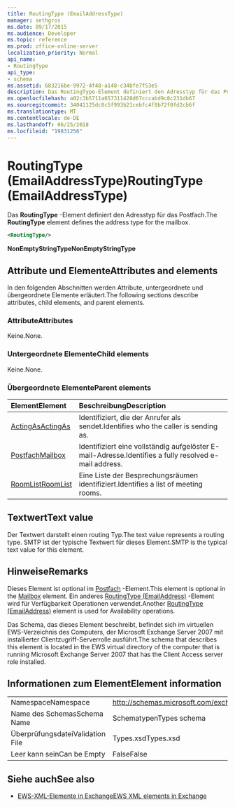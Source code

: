 ```yaml
---
title: RoutingType (EmailAddressType)
manager: sethgros
ms.date: 09/17/2015
ms.audience: Developer
ms.topic: reference
ms.prod: office-online-server
localization_priority: Normal
api_name:
- RoutingType
api_type:
- schema
ms.assetid: 683216be-9972-4f48-a148-c34bfe7f53e5
description: Das RoutingType-Element definiert den Adresstyp für das Postfach.
ms.openlocfilehash: a02c3b5711a657311428d67cccabd9c8c231db67
ms.sourcegitcommit: 34041125dc8c5f993b21cebfc4f8b72f0fd2cb6f
ms.translationtype: MT
ms.contentlocale: de-DE
ms.lasthandoff: 06/25/2018
ms.locfileid: "19831256"
---
```

# <a name="routingtype-emailaddresstype"></a><span data-ttu-id="b3d37-103">RoutingType (EmailAddressType)</span><span class="sxs-lookup"><span data-stu-id="b3d37-103">RoutingType (EmailAddressType)</span></span>

<span data-ttu-id="b3d37-104">Das **RoutingType** -Element definiert den Adresstyp für das Postfach.</span><span class="sxs-lookup"><span data-stu-id="b3d37-104">The **RoutingType** element defines the address type for the mailbox.</span></span> 
  
```XML
<RoutingType/>
```

 <span data-ttu-id="b3d37-105">**NonEmptyStringType**</span><span class="sxs-lookup"><span data-stu-id="b3d37-105">**NonEmptyStringType**</span></span>
## <a name="attributes-and-elements"></a><span data-ttu-id="b3d37-106">Attribute und Elemente</span><span class="sxs-lookup"><span data-stu-id="b3d37-106">Attributes and elements</span></span>

<span data-ttu-id="b3d37-107">In den folgenden Abschnitten werden Attribute, untergeordnete und übergeordnete Elemente erläutert.</span><span class="sxs-lookup"><span data-stu-id="b3d37-107">The following sections describe attributes, child elements, and parent elements.</span></span>
  
### <a name="attributes"></a><span data-ttu-id="b3d37-108">Attribute</span><span class="sxs-lookup"><span data-stu-id="b3d37-108">Attributes</span></span>

<span data-ttu-id="b3d37-109">Keine.</span><span class="sxs-lookup"><span data-stu-id="b3d37-109">None.</span></span>
  
### <a name="child-elements"></a><span data-ttu-id="b3d37-110">Untergeordnete Elemente</span><span class="sxs-lookup"><span data-stu-id="b3d37-110">Child elements</span></span>

<span data-ttu-id="b3d37-111">Keine.</span><span class="sxs-lookup"><span data-stu-id="b3d37-111">None.</span></span>
  
### <a name="parent-elements"></a><span data-ttu-id="b3d37-112">Übergeordnete Elemente</span><span class="sxs-lookup"><span data-stu-id="b3d37-112">Parent elements</span></span>

|<span data-ttu-id="b3d37-113">**Element**</span><span class="sxs-lookup"><span data-stu-id="b3d37-113">**Element**</span></span>|<span data-ttu-id="b3d37-114">**Beschreibung**</span><span class="sxs-lookup"><span data-stu-id="b3d37-114">**Description**</span></span>|
|:-----|:-----|
|[<span data-ttu-id="b3d37-115">ActingAs</span><span class="sxs-lookup"><span data-stu-id="b3d37-115">ActingAs</span></span>](actingas.md) <br/> |<span data-ttu-id="b3d37-116">Identifiziert, die der Anrufer als sendet.</span><span class="sxs-lookup"><span data-stu-id="b3d37-116">Identifies who the caller is sending as.</span></span>  <br/> |
|[<span data-ttu-id="b3d37-117">Postfach</span><span class="sxs-lookup"><span data-stu-id="b3d37-117">Mailbox</span></span>](mailbox.md) <br/> |<span data-ttu-id="b3d37-118">Identifiziert eine vollständig aufgelöster E-mail-Adresse.</span><span class="sxs-lookup"><span data-stu-id="b3d37-118">Identifies a fully resolved e-mail address.</span></span>  <br/> |
|[<span data-ttu-id="b3d37-119">RoomList</span><span class="sxs-lookup"><span data-stu-id="b3d37-119">RoomList</span></span>](roomlist.md) <br/> |<span data-ttu-id="b3d37-120">Eine Liste der Besprechungsräumen identifiziert.</span><span class="sxs-lookup"><span data-stu-id="b3d37-120">Identifies a list of meeting rooms.</span></span>  <br/> |
   
## <a name="text-value"></a><span data-ttu-id="b3d37-121">Textwert</span><span class="sxs-lookup"><span data-stu-id="b3d37-121">Text value</span></span>

<span data-ttu-id="b3d37-122">Der Textwert darstellt einen routing Typ.</span><span class="sxs-lookup"><span data-stu-id="b3d37-122">The text value represents a routing type.</span></span> <span data-ttu-id="b3d37-123">SMTP ist der typische Textwert für dieses Element.</span><span class="sxs-lookup"><span data-stu-id="b3d37-123">SMTP is the typical text value for this element.</span></span>
  
## <a name="remarks"></a><span data-ttu-id="b3d37-124">Hinweise</span><span class="sxs-lookup"><span data-stu-id="b3d37-124">Remarks</span></span>

<span data-ttu-id="b3d37-125">Dieses Element ist optional im [Postfach](mailbox.md) -Element.</span><span class="sxs-lookup"><span data-stu-id="b3d37-125">This element is optional in the [Mailbox](mailbox.md) element.</span></span> <span data-ttu-id="b3d37-126">Ein anderes [RoutingType (EmailAddress)](routingtype-emailaddress.md) -Element wird für Verfügbarkeit Operationen verwendet.</span><span class="sxs-lookup"><span data-stu-id="b3d37-126">Another [RoutingType (EmailAddress)](routingtype-emailaddress.md) element is used for Availability operations.</span></span> 
  
<span data-ttu-id="b3d37-127">Das Schema, das dieses Element beschreibt, befindet sich im virtuellen EWS-Verzeichnis des Computers, der Microsoft Exchange Server 2007 mit installierter Clientzugriff-Serverrolle ausführt.</span><span class="sxs-lookup"><span data-stu-id="b3d37-127">The schema that describes this element is located in the EWS virtual directory of the computer that is running Microsoft Exchange Server 2007 that has the Client Access server role installed.</span></span>
  
## <a name="element-information"></a><span data-ttu-id="b3d37-128">Informationen zum Element</span><span class="sxs-lookup"><span data-stu-id="b3d37-128">Element information</span></span>

|||
|:-----|:-----|
|<span data-ttu-id="b3d37-129">Namespace</span><span class="sxs-lookup"><span data-stu-id="b3d37-129">Namespace</span></span>  <br/> |http://schemas.microsoft.com/exchange/services/2006/types  <br/> |
|<span data-ttu-id="b3d37-130">Name des Schemas</span><span class="sxs-lookup"><span data-stu-id="b3d37-130">Schema Name</span></span>  <br/> |<span data-ttu-id="b3d37-131">Schematypen</span><span class="sxs-lookup"><span data-stu-id="b3d37-131">Types schema</span></span>  <br/> |
|<span data-ttu-id="b3d37-132">Überprüfungsdatei</span><span class="sxs-lookup"><span data-stu-id="b3d37-132">Validation File</span></span>  <br/> |<span data-ttu-id="b3d37-133">Types.xsd</span><span class="sxs-lookup"><span data-stu-id="b3d37-133">Types.xsd</span></span>  <br/> |
|<span data-ttu-id="b3d37-134">Leer kann sein</span><span class="sxs-lookup"><span data-stu-id="b3d37-134">Can be Empty</span></span>  <br/> |<span data-ttu-id="b3d37-135">False</span><span class="sxs-lookup"><span data-stu-id="b3d37-135">False</span></span>  <br/> |
   
## <a name="see-also"></a><span data-ttu-id="b3d37-136">Siehe auch</span><span class="sxs-lookup"><span data-stu-id="b3d37-136">See also</span></span>



- [<span data-ttu-id="b3d37-137">EWS-XML-Elemente in Exchange</span><span class="sxs-lookup"><span data-stu-id="b3d37-137">EWS XML elements in Exchange</span></span>](ews-xml-elements-in-exchange.md)

